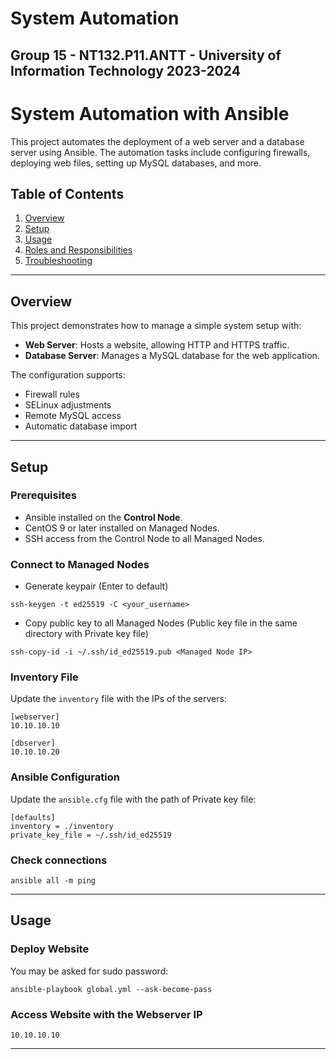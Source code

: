 # System Automation
## Group 15 - NT132.P11.ANTT - University of Information Technology 2023-2024

# System Automation with Ansible

This project automates the deployment of a web server and a database server using Ansible. The automation tasks include configuring firewalls, deploying web files, setting up MySQL databases, and more.

## Table of Contents
1. [Overview](#overview)
2. [Setup](#setup)
3. [Usage](#usage)
5. [Roles and Responsibilities](#roles-and-responsibilities)
7. [Troubleshooting](#troubleshooting)

---

## Overview

This project demonstrates how to manage a simple system setup with:
- **Web Server**: Hosts a website, allowing HTTP and HTTPS traffic.
- **Database Server**: Manages a MySQL database for the web application.

The configuration supports:
- Firewall rules
- SELinux adjustments
- Remote MySQL access
- Automatic database import

---

## Setup

### Prerequisites
- Ansible installed on the **Control Node**.
- CentOS 9 or later installed on Managed Nodes.
- SSH access from the Control Node to all Managed Nodes.

### Connect to Managed Nodes
- Generate keypair (Enter to default)
```
ssh-keygen -t ed25519 -C <your_username>
```
- Copy public key to all Managed Nodes (Public key file in the same directory with Private key file)
```
ssh-copy-id -i ~/.ssh/id_ed25519.pub <Managed Node IP>
```

### Inventory File
Update the `inventory` file with the IPs of the servers:
```
[webserver]
10.10.10.10

[dbserver]
10.10.10.20
```

### Ansible Configuration
Update the `ansible.cfg` file with the path of Private key file:
```
[defaults]
inventory = ./inventory
private_key_file = ~/.ssh/id_ed25519
```

### Check connections
```
ansible all -m ping
```

---

## Usage

### Deploy Website
You may be asked for sudo password:
```
ansible-playbook global.yml --ask-become-pass
```

### Access Website with the Webserver IP
```
10.10.10.10
```

---


